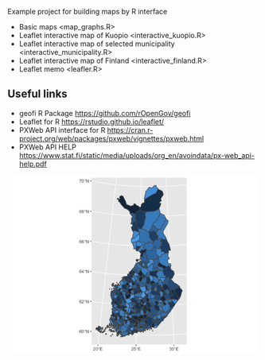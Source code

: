 Example project for building maps by R interface

- Basic maps <map_graphs.R>
- Leaflet interactive map of Kuopio <interactive_kuopio.R>
- Leaflet interactive map of selected municipality <interactive_municipality.R>
- Leaflet interactive map of Finland <interactive_finland.R>
- Leaflet memo <leafler.R>

## Useful links

* geofi R Package <https://github.com/rOpenGov/geofi>
* Leaflet for R <https://rstudio.github.io/leaflet/>
* PXWeb API interface for R <https://cran.r-project.org/web/packages/pxweb/vignettes/pxweb.html>
* PXWeb API HELP <https://www.stat.fi/static/media/uploads/org_en/avoindata/px-web_api-help.pdf>


![](README_files/figure-html/unnamed-chunk-1-1.png)<!-- -->

